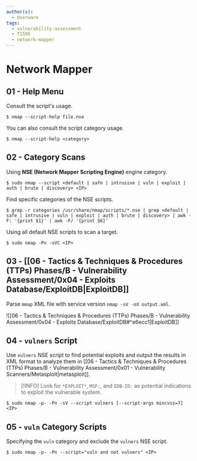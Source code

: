 ```yaml
---
author(s):
  - Userware
tags:
  - vulnerability-assessment
  - T1595
  - network-mapper
---
```

# Network Mapper

## 01 - Help Menu

Consult the script's usage.

```
$ nmap --script-help file.nse
```

You can also consult the script category usage.

```
$ nmap --script-help <category>
```

## 02 - Category Scans

Using **NSE (Network Mapper Scripting Engine)** engine category.

```
$ sudo nmap --script <default | safe | intrusive | vuln | exploit | auth | brute | discovery> <IP>
```

Find specific categories of the NSE scripts.

```
$ grep -r categories /usr/share/nmap/scripts/*.nse | grep <default | safe | intrusive | vuln | exploit | auth | brute | discovery> | awk -F: '{print $1}' | awk -F/ '{print $6}'
```

Using all default NSE scripts to scan a target.

```
$ sudo nmap -Pn -sVC <IP>
```

## 03 - [[06 - Tactics & Techniques & Procedures (TTPs) Phases/B - Vulnerability Assessment/0x04 - Exploits Database/ExploitDB|ExploitDB]]

Parse `mmap` XML file with service version `nmap -sV -oX output.xml`.

![[06 - Tactics & Techniques & Procedures (TTPs) Phases/B - Vulnerability Assessment/0x04 - Exploits Database/ExploitDB#^e6ecc1|ExploitDB]]

## 04 - `vulners` Script

Use `vulners` NSE script to find potential exploits and output the results in XML format to analyze them in [[06 - Tactics & Techniques & Procedures (TTPs) Phases/B - Vulnerability Assessment/0x01 - Vulnerability Scanners/Metasploit|metasploit]].

> [!INFO]
> Look for `*EXPLOIT*`, `MSF:`, and `EDB-ID:` as potential indications to exploit the vulnerable system.

```
$ sudo nmap -p- -Pn -sV --script vulners [--script-args mincvss=7] <IP>
```

## 05 - `vuln` Category Scripts

Specifying the `vuln` category and exclude the `vulners` NSE script.

```
$ sudo nmap -p- -Pn --script="vuln and not vulners" <IP>
```